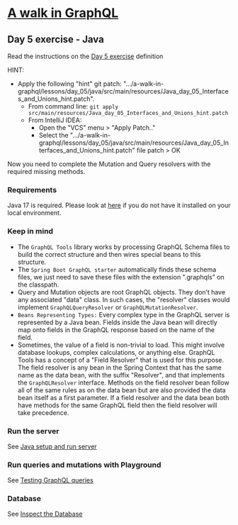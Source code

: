 # [A walk in GraphQL](../../../README.md)

## Day 5 exercise - Java

Read the instructions on the [Day 5 exercise](../day_05.md#exercise) definition

HINT:
* Apply the following "hint" git patch: ".../a-walk-in-graphql/lessons/day_05/java/src/main/resources/Java_day_05_Interfaces_and_Unions_hint.patch".
    * From command line: `git apply src/main/resources/Java_day_05_Interfaces_and_Unions_hint.patch`
    * From IntelliJ IDEA:
        * Open the "VCS" menu > "Apply Patch.."
        * Select the ".../a-walk-in-graphql/lessons/day_05/java/src/main/resources/Java_day_05_Interfaces_and_Unions_hint.patch" file patch > OK    

Now you need to complete the Mutation and Query resolvers with the required missing methods.

### Requirements

Java 17 is required. Please look at [here](../../../setup/java.md#requirements) if you do not have it installed on your local environment. 

### Keep in mind

* The `GraphQL Tools` library works by processing GraphQL Schema files to build the correct structure and then wires special beans to this structure. 
* The `Spring Boot GraphQL starter` automatically finds these schema files, we just need to save these files with the extension ".graphqls" on the classpath.
* Query and Mutation objects are root GraphQL objects. They don’t have any associated "data" class. In such cases, the "resolver" classes would implement `GraphQLQueryResolver` or `GraphQLMutationResolver`.
* `Beans Representing Types:` Every complex type in the GraphQL server is represented by a Java bean. Fields inside the Java bean will directly map onto fields in the GraphQL response based on the name of the field.
* Sometimes, the value of a field is non-trivial to load. This might involve database lookups, complex calculations, or anything else. GraphQL Tools has a concept of a "Field Resolver" that is used for this purpose. 
The field resolver is any bean in the Spring Context that has the same name as the data bean, with the suffix "Resolver", and that implements the `GraphQLResolver` interface. Methods on the field resolver bean follow all of the same rules as on the data bean but are also provided the data bean itself as a first parameter. If a field resolver and the data bean both have methods for the same GraphQL field then the field resolver will take precedence.

### Run the server

 See [Java setup and run server](../../../setup/java.md#run-application)

### Run queries and mutations with Playground

See [Testing GraphQL queries](../../../setup/java.md#testing-graphql-queries)

### Database

See [Inspect the Database](../../../setup/java.md#inspect-the-database)
